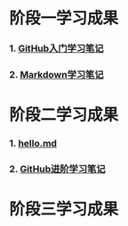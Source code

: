 # 阶段一学习成果
### 1. [GitHub入门学习笔记](https://github.com/ZhouQuan-7237/Tasks/blob/main/GitHub%E5%85%A5%E9%97%A8%E5%AD%A6%E4%B9%A0%E7%AC%94%E8%AE%B0.md)
### 2. [Markdown学习笔记](https://github.com/ZhouQuan-7237/Tasks/blob/main/Markdown%E5%AD%A6%E4%B9%A0%E7%AC%94%E8%AE%B0.md)
# 阶段二学习成果
### 1. [hello.md](https://github.com/ZhouQuan-7237/Tasks/blob/main/hello.md)
### 2. [GitHub进阶学习笔记](https://github.com/ZhouQuan-7237/Tasks/blob/main/GitHub%E8%BF%9B%E9%98%B6%E5%AD%A6%E4%B9%A0%E7%AC%94%E8%AE%B0.md)
# 阶段三学习成果
